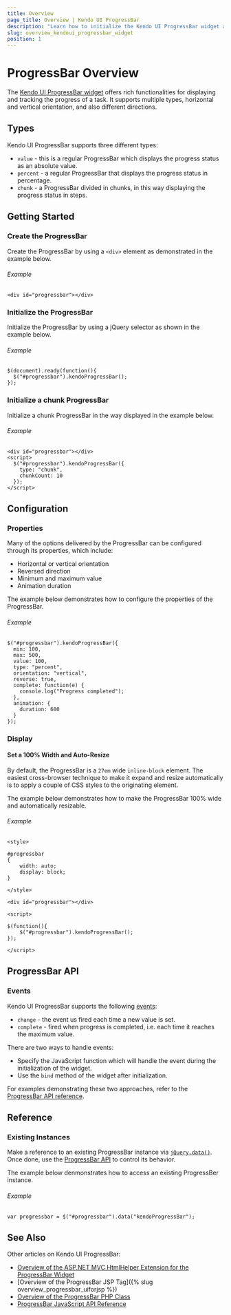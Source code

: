 ```yaml
---
title: Overview
page_title: Overview | Kendo UI ProgressBar
description: "Learn how to initialize the Kendo UI ProgressBar widget and configure its behaviors."
slug: overview_kendoui_progressbar_widget
position: 1
---
```


# ProgressBar Overview

The [Kendo UI ProgressBar widget](http://demos.telerik.com/kendo-ui/progressbar/index) offers rich functionalities for displaying and tracking the progress of a task. It supports multiple types, horizontal and vertical orientation, and also different directions.

## Types

Kendo UI ProgressBar supports three different types:

* `value` - this is a regular ProgressBar which displays the progress status as an absolute value.
* `percent` - a regular ProgressBar that displays the progress status in percentage.
* `chunk` - a ProgressBar divided in chunks, in this way displaying the progress status in steps.

## Getting Started

### Create the ProgressBar

Create the ProgressBar by using a `<div>` element as demonstrated in the example below.

###### Example

	<div id="progressbar"></div>

### Initialize the ProgressBar

Initialize the ProgressBar by using a jQuery selector as shown in the example below.

###### Example

	$(document).ready(function(){
      $("#progressbar").kendoProgressBar();
	});

### Initialize a chunk ProgressBar

Initialize a chunk ProgressBar in the way displayed in the example below.

###### Example

	<div id="progressbar"></div>
	<script>
	  $("#progressbar").kendoProgressBar({
	    type: "chunk",
		chunkCount: 10
	  });
	</script>

## Configuration

### Properties

Many of the options delivered by the ProgressBar can be configured through its properties, which include:

* Horizontal or vertical orientation
* Reversed direction
* Minimum and maximum value
* Animation duration

The example below demonstrates how to configure the properties of the ProgressBar.

###### Example

	$("#progressbar").kendoProgressBar({
      min: 100,
      max: 500,
      value: 100,
      type: "percent",
	  orientation: "vertical",
      reverse: true,
      complete: function(e) {
        console.log("Progress completed");
      },
      animation: {
        duration: 600
      }
    });

### Display

#### Set a 100% Width and Auto-Resize

By default, the ProgressBar is a `27em` wide `inline-block` element. The easiest cross-browser technique to make it expand and resize automatically is to apply a couple of CSS styles to the originating element.

The example below demonstrates how to make the ProgressBar 100% wide and automatically resizable.

###### Example

    <style>

    #progressbar
    {
        width: auto;
        display: block;
    }

    </style>

    <div id="progressbar"></div>

    <script>

    $(function(){
        $("#progressbar").kendoProgressBar();
    });

    </script>

## ProgressBar API

### Events

Kendo UI ProgressBar supports the following [events](/api/web/progressbar#events):

* `change` - the event us fired each time a new value is set.
* `complete` - fired when progress is completed, i.e. each time it reaches the maximum value.

There are two ways to handle events:

* Specify the JavaScript function which will handle the event during the initialization of the widget.
* Use the `bind` method of the widget after initialization.

For examples demonstrating these two approaches, refer to the [ProgressBar API reference](/api/web/progressbar#events).

## Reference

### Existing Instances

Make a reference to an existing ProgressBar instance via [`jQuery.data()`](http://api.jquery.com/jQuery.data/). Once done, use the [ProgressBar API](/api/web/progressbar) to control its behavior.

The example below denmonstrates how to access an existing ProgressBer instance.

###### Example

	var progressbar = $("#progressbar").data("kendoProgressBar");

## See Also

Other articles on Kendo UI ProgressBar:

* [Overview of the ASP.NET MVC HtmlHelper Extension for the ProgressBar Widget](/aspnet-mvc/helpers/progressbar/overview)
* [Overview of the ProgressBar JSP Tag]({% slug overview_progressbar_uiforjsp %})
* [Overview of the ProgressBar PHP Class](/php/widgets/progressbar/overview)
* [ProgressBar JavaScript API Reference](/api/javascript/ui/progressbar)
